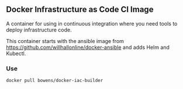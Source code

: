 ## Docker Infrastructure as Code CI Image

A container for using in continuous integration where you need tools to deploy
infrastructure code.

This container starts with the ansible image from https://github.com/willhallonline/docker-ansible
and adds Helm and Kubectl.

### Use
`docker pull bowens/docker-iac-builder`